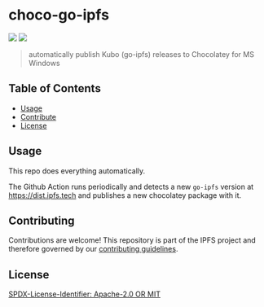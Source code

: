 # choco-go-ipfs

[![](https://img.shields.io/badge/made%20by-Protocol%20Labs-blue.svg?style=flat-square)](https://protocol.ai)
[![](https://img.shields.io/badge/project-IPFS-blue.svg?style=flat-square)](https://ipfs.io/)

> automatically publish Kubo (go-ipfs) releases to Chocolatey for MS Windows

## Table of Contents

- [Usage](#usage)
- [Contribute](#contributing)
- [License](#license)


## Usage

This repo does everything automatically.

The Github Action runs periodically and detects a new `go-ipfs` version at
https://dist.ipfs.tech and publishes a new chocolatey package with it.

## Contributing

Contributions are welcome! This repository is part of the IPFS project and therefore governed by our [contributing guidelines](https://github.com/ipfs/community/blob/master/CONTRIBUTING.md).

## License

[SPDX-License-Identifier: Apache-2.0 OR MIT](LICENSE.md)
